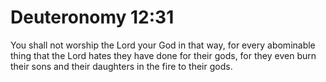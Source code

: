 # Deuteronomy 12:31

You shall not worship the Lord your God in that way, for every abominable thing that the Lord hates they have done for their gods, for they even burn their sons and their daughters in the fire to their gods.
